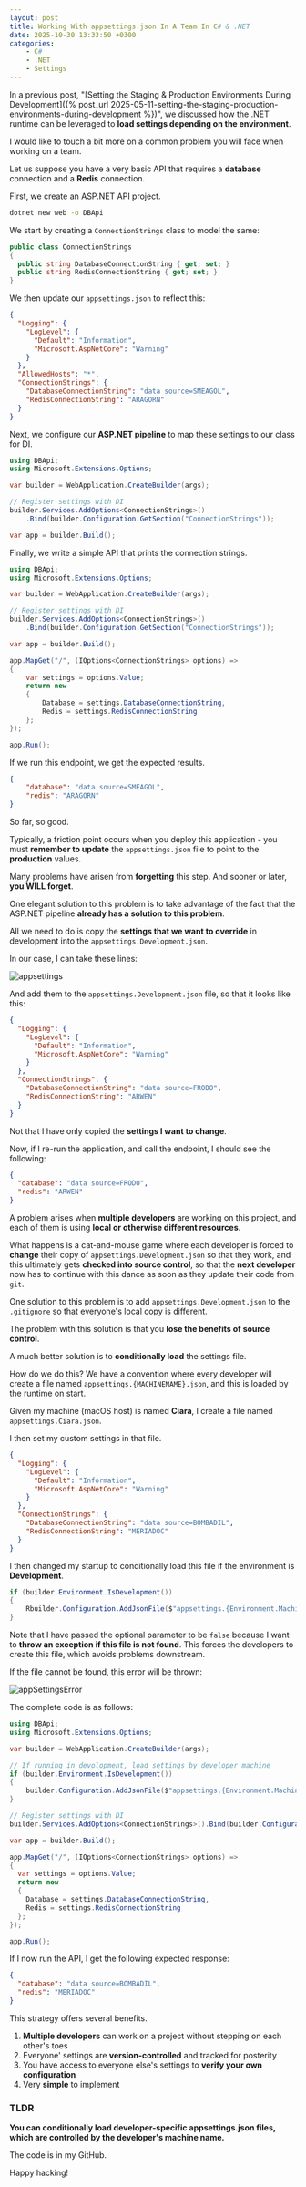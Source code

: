 ```yaml
---
layout: post
title: Working With appsettings.json In A Team In C# & .NET
date: 2025-10-30 13:33:50 +0300
categories:
    - C#
    - .NET
    - Settings
---
```


In a previous post, "[Setting the Staging & Production Environments During Development]({% post_url 2025-05-11-setting-the-staging-production-environments-during-development %})", we discussed how the .NET runtime can be leveraged to **load settings depending on the environment**.

I would like to touch a bit more on a common problem you will face when working on a team.

Let us suppose you have a very basic API that requires a **database** connection and a **Redis** connection.

First, we create an ASP.NET API project.

```bash
dotnet new web -o DBApi
```

We start by creating a `ConnectionStrings` class to model the same:

```c#
public class ConnectionStrings
{
  public string DatabaseConnectionString { get; set; }
  public string RedisConnectionString { get; set; }
}
```

We then update our `appsettings.json` to reflect this:

```json
{
  "Logging": {
    "LogLevel": {
      "Default": "Information",
      "Microsoft.AspNetCore": "Warning"
    }
  },
  "AllowedHosts": "*",
  "ConnectionStrings": {
    "DatabaseConnectionString": "data source=SMEAGOL",
    "RedisConnectionString": "ARAGORN"
  }
}
```

Next, we configure our **ASP.NET pipeline** to map these settings to our class for DI.

```c#
using DBApi;
using Microsoft.Extensions.Options;

var builder = WebApplication.CreateBuilder(args);

// Register settings with DI
builder.Services.AddOptions<ConnectionStrings>()
    .Bind(builder.Configuration.GetSection("ConnectionStrings"));

var app = builder.Build();


```

Finally, we write a simple API that prints the connection strings.

```c#
using DBApi;
using Microsoft.Extensions.Options;

var builder = WebApplication.CreateBuilder(args);

// Register settings with DI
builder.Services.AddOptions<ConnectionStrings>()
    .Bind(builder.Configuration.GetSection("ConnectionStrings"));

var app = builder.Build();

app.MapGet("/", (IOptions<ConnectionStrings> options) =>
{
    var settings = options.Value;
    return new
    {
        Database = settings.DatabaseConnectionString,
        Redis = settings.RedisConnectionString
    };
});

app.Run();
```

If we run this endpoint, we get the expected results.

```json
{
	"database": "data source=SMEAGOL",
	"redis": "ARAGORN"
}
```

So far, so good.

Typically, a friction point occurs when you deploy this application - you must **remember to update** the `appsettings.json` file to point to the **production** values.

Many problems have arisen from **forgetting** this step. And sooner or later, **you WILL forget**.

One elegant solution to this problem is to take advantage of the fact that the ASP.NET pipeline **already has a solution to this problem**.

All we need to do is copy the **settings that we want to override** in development into the `appsettings.Development.json`.

In our case, I can take these lines:

![appsettings](../images/2025/10/appsettings.png)

And add them to the `appsettings.Development.json` file, so that it looks like this:

```json
{
  "Logging": {
    "LogLevel": {
      "Default": "Information",
      "Microsoft.AspNetCore": "Warning"
    }
  },
  "ConnectionStrings": {
    "DatabaseConnectionString": "data source=FRODO",
    "RedisConnectionString": "ARWEN"
  }
}
```

Not that I have only copied the **settings I want to change**.

Now, if I re-run the application, and call the endpoint, I should see the following:

```json
{
  "database": "data source=FRODO",
  "redis": "ARWEN"
}
```

A problem arises when **multiple developers** are working on this project, and each of them is using **local or otherwise different resources**.

What happens is a cat-and-mouse game where each developer is forced to **change** their copy of `appsettings.Development.json` so that they work, and this ultimately gets **checked into source control**, so that the **next developer** now has to continue with this dance as soon as they update their code from `git`.

One solution to this problem is to add `appsettings.Development.json` to the `.gitignore` so that everyone's local copy is different.

The problem with this solution is that you **lose the benefits of source control**.

A much better solution is to **conditionally load** the settings file.

How do we do this? We have a convention where every developer will create a file named `appsettings.{MACHINENAME}.json`, and this is loaded by the runtime on start.

Given my machine (macOS host) is named **Ciara**, I create a file named `appsettings.Ciara.json`.

 I then set my custom settings in that file.

```json
{
  "Logging": {
    "LogLevel": {
      "Default": "Information",
      "Microsoft.AspNetCore": "Warning"
    }
  },
  "ConnectionStrings": {
    "DatabaseConnectionString": "data source=BOMBADIL",
    "RedisConnectionString": "MERIADOC"
  }
}
```

I then changed my startup to conditionally load this file if the environment is **Development**.

```c#
if (builder.Environment.IsDevelopment())
{
	Rbuilder.Configuration.AddJsonFile($"appsettings.{Environment.MachineName}.json", optional: false);
}
```

Note that I have passed the optional parameter to be `false` because I want to **throw an exception if this file is not found**. This forces the developers to create this file, which avoids problems downstream.

If the file cannot be found, this error will be thrown:

![appSettingsError](../images/2025/10/appSettingsError.png)

The complete code is as follows:

```c#
using DBApi;
using Microsoft.Extensions.Options;

var builder = WebApplication.CreateBuilder(args);

// If running in devolopment, load settings by developer machine
if (builder.Environment.IsDevelopment())
{
	builder.Configuration.AddJsonFile($"appsettings.{Environment.MachineName}.json", optional: false);
}

// Register settings with DI
builder.Services.AddOptions<ConnectionStrings>().Bind(builder.Configuration.GetSection("ConnectionStrings"));

var app = builder.Build();

app.MapGet("/", (IOptions<ConnectionStrings> options) =>
{
  var settings = options.Value;
  return new
  {
    Database = settings.DatabaseConnectionString,
    Redis = settings.RedisConnectionString
  };
});

app.Run();
```

If I now run the API, I get the following expected response:

```json
{
  "database": "data source=BOMBADIL",
  "redis": "MERIADOC"
}
```

This strategy offers several benefits.

1. **Multiple developers** can work on a project without stepping on each other's toes
2. Everyone' settings are **version-controlled** and tracked for posterity
3. You have access to everyone else's settings to **verify your own configuration** 
4. Very **simple** to implement

### TLDR

**You can conditionally load developer-specific appsettings.json files, which are controlled by the developer's machine name.**

The code is in my GitHub.

Happy hacking!
